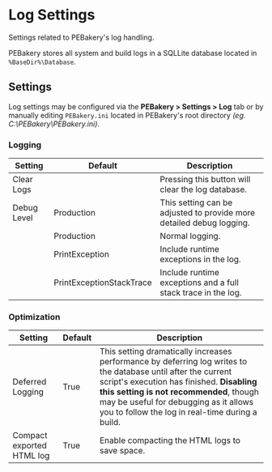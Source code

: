 # Log Settings

Settings related to PEBakery's log handling.

PEBakery stores all system and build logs in a SQLLite database located in `%BaseDir%\Database`.

## Settings

Log settings may be configured via the **PEBakery > Settings > Log** tab or by manually editing `PEBakery.ini` located in PEBakery's root directory *(eg. C:\PEBakery\PEBakery.ini)*.

### Logging

| Setting | Default | Description |
| --- | --- | --- |
| Clear Logs | | Pressing this button will clear the log database. |
| Debug Level | Production | This setting can be adjusted to provide more detailed debug logging. |
| | Production | Normal logging. |
| | PrintException | Include runtime exceptions in the log. |
| | PrintExceptionStackTrace | Include runtime exceptions and a full stack trace in the log. |

### Optimization

| Setting | Default | Description |
| --- | --- | --- |
| Deferred Logging | True | This setting dramatically increases performance by deferring log writes to the database until after the current script's execution has finished. **Disabling this setting is not recommended**, though may be useful for debugging as it allows you to follow the log in real-time during a build. |
| Compact exported HTML log | True | Enable compacting the HTML logs to save space. |

